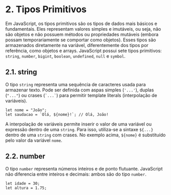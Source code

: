 # 2. Tipos Primitivos

Em JavaScript, os tipos primitivos são os tipos de dados mais básicos e fundamentais. Eles representam valores simples e imutáveis, ou seja, não são objetos e não possuem métodos ou propriedades mutáveis (embora possam temporariamente se comportar como objetos). Esses tipos são armazenados diretamente na variável, diferentemente dos tipos por referência, como objetos e arrays. JavaScript possui sete tipos primitivos: `string`, `number`, `bigint`, `boolean`, `undefined`, `null` e `symbol`.

## 2.1. string

O tipo `string` representa uma sequência de caracteres usada para armazenar texto. Pode ser definida com aspas simples (`'...'`), duplas (`"..."`) ou crases (<code>&#96;...&#96;</code>) para permitir template literals (interpolação de variáveis).

```
let nome = "João";
let saudacao = `Olá, ${nome}!`; // Olá, João!
```

A interpolação de variáveis permite inserir o valor de uma variável ou expressão dentro de uma `string`. Para isso, utiliza-se a sintaxe `${...}` dentro de uma `string` com crases. No exemplo acima, `${nome}` é substituído pelo valor da variável `nome`.

## 2.2. number

O tipo `number` representa números inteiros e de ponto flutuante. JavaScript não diferencia entre inteiros e decimais: ambos são do tipo `number`.

```
let idade = 30;
let altura = 1.75;
```